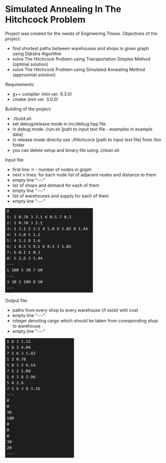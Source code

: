 # Simulated Annealing In The Hitchcock Problem

Project was created for the needs of Engineering Thesis.
Objectives of the project:
 - find shortest paths between warehouses and shops in given graph using Dijkstra Algorithm
 - solve The Hitchcock Problem using Transportation Simplex Method (optimal solution)
 - solve The Hitchcock Problem using Simulated Annealing Method (approximal solution)
 
 Requirements:
 - g++ compiler (min ver. 9.3.0)
 - cmake (min ver. 3.0.0)
 
 Building of the project:
 - ./build.sh
 - set debug/release mode in inc/debug.hpp file
 - in debug mode ./run.sh [path to input text file - examples in example data]
 - in release mode directly use ./Hitchcock [path to input text file] from /bin folder
 - you can delete setup and binary file using ./clean.sh
 
 Input file:
 - first line: n - number of nodes in graph
 - next n lines: for each node list of adjacent nodes and distance to them
 - empty line "---"
 - list of shops and demand for each of them
 - empty line "---"
 - list of warehouses and supply for each of them
 - empty line "---"
 
 ![alt text](https://github.com/Grzybiarz47/SimulatedAnnealingInTheHitchcockProblem/blob/master/example_data/image_input.png)
 
  Output file:
  - paths from every shop to every warehouse (if exist) with cost
  - empty line "---"
  - integer denoting cargo which should be taken from coresponding shop to warehouse
  - empty line "---" 

 ![alt text](https://github.com/Grzybiarz47/SimulatedAnnealingInTheHitchcockProblem/blob/master/example_data/image_output.png)
